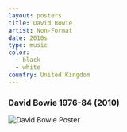 ```yaml
---
layout: posters
title: David Bowie
artist: Non-Format
date: 2010s
type: music
color: 
  - black
  - white
country: United Kingdom
---
```


### David Bowie 1976-84 (2010)

<img src="/poster-design/img/davidbowie.jpg" alt="David Bowie Poster">